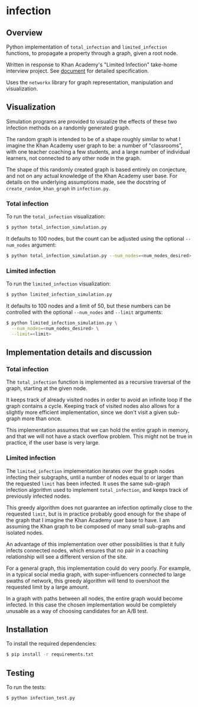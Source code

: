 # infection

## Overview

Python implementation of `total_infection` and `limited_infection` functions, to
propagate a property through a graph, given a root node.

Written in response to Khan Academy's "Limited Infection" take-home interview
project. See [document](https://docs.google.com/document/d/1NiKv-MjULOFyyc8f5w8R_EqvuPJ10wJVJgZhtTK9VKc/edit#) for detailed specification.

Uses the `networkx` library for graph representation, manipulation and
visualization.

## Visualization

Simulation programs are provided to visualize the effects of these two
infection methods on a randomly generated graph.

The random graph is intended to be of a shape roughly similar to what I imagine
the Khan Academy user graph to be: a number of "classrooms", with one teacher
coaching a few students, and a large number of individual learners,
not connected to any other node in the graph.

The shape of this randomly created graph is based entirely on conjecture, and
not on any actual knowledge of the Khan Academy user base. For details on the
underlying assumptions made, see the docstring of `create_random_khan_graph`
in `infection.py`.

### Total infection

To run the `total_infection` visualization:

```bash
$ python total_infection_simulation.py
```

It defaults to 100 nodes, but the count can be adjusted using the
optional `--num_nodes` argument:

```bash
$ python total_infection_simulation.py --num_nodes=<num_nodes_desired>
```

### Limited infection

To run the `limited_infection` visualization:

```bash
$ python limited_infection_simulation.py
```

It defaults to 100 nodes and a limit of 50, but these numbers can be controlled
with the optional `--num_nodes` and `--limit` arguments:

```bash
$ python limited_infection_simulation.py \
  --num_nodes=<num_nodes_desired> \
  --limit=<limit>
```

## Implementation details and discussion

### Total infection

The `total_infection` function is implemented as a recursive traversal of the
graph, starting at the given node.

It keeps track of already visited nodes in order to avoid an infinite loop if
the graph contains a cycle. Keeping track of visited nodes also allows for a
slightly more efficient implementation, since we don't visit a given sub-graph
more than once.

This implementation assumes that we can hold the entire graph in memory, and
that we will not have a stack overflow problem. This might not be true in
practice, if the user base is very large.

### Limited infection

The `limited_infection` implementation iterates over the graph nodes infecting
their subgraphs, until a number of nodes equal to or larger than the requested
`limit` has been infected. It uses the same sub-graph infection algorithm used
to implement `total_infection`, and keeps track of previously infected nodes.

This greedy algorithm does not guarantee an infection optimally close to the
requested `limit`, but is in practice probably good enough for the shape of
the graph that I imagine the Khan Academy user base to have. I am assuming the
Khan graph to be composed of many small sub-graphs and isolated nodes.

An advantage of this implementation over other possibilities is that it fully
infects connected nodes, which ensures that no pair in a coaching relationship
will see a different version of the site.

For a general graph, this implementation could do very poorly. For example, in
a typical social media graph, with super-influencers connected to large swaths
of network, this greedy algorithm will tend to overshoot the requested limit by
a large amount.

In a graph with paths between all nodes, the entire graph would become infected.
In this case the chosen implementation would be completely unusable as a way of
choosing candidates for an A/B test.

## Installation

To install the required dependencies:

```bash
$ pip install -r requirements.txt
```

## Testing

To run the tests:

```bash
$ python infection_test.py
```

